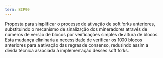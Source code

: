 ```yaml
---
term: BIP90
---
```


Proposta para simplificar o processo de ativação de soft forks anteriores, substituindo o mecanismo de sinalização dos mineradores através de números de versão de blocos por verificações simples de altura de blocos. Esta mudança eliminaria a necessidade de verificar os 1000 blocos anteriores para a ativação das regras de consenso, reduzindo assim a dívida técnica associada à implementação desses soft forks.